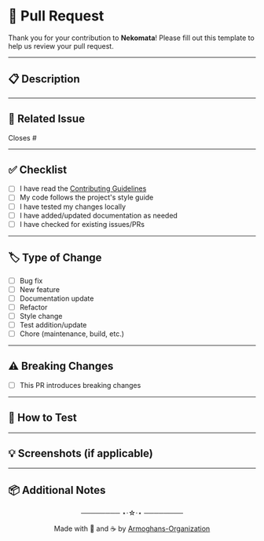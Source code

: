 # 🚀 Pull Request

Thank you for your contribution to **Nekomata**!
Please fill out this template to help us review your pull request.

---

## 📋 Description

<!-- Describe your changes in detail. What problem does this solve? -->

---

## 📝 Related Issue

<!-- Link to the issue this PR addresses (if any). -->
Closes #

---

## ✅ Checklist

- [ ] I have read the [Contributing Guidelines](../CONTRIBUTING.md)
- [ ] My code follows the project's style guide
- [ ] I have tested my changes locally
- [ ] I have added/updated documentation as needed
- [ ] I have checked for existing issues/PRs

---

## 🏷️ Type of Change

<!-- Please check all that apply: -->
- [ ] Bug fix
- [ ] New feature
- [ ] Documentation update
- [ ] Refactor
- [ ] Style change
- [ ] Test addition/update
- [ ] Chore (maintenance, build, etc.)

---

## ⚠️ Breaking Changes

- [ ] This PR introduces breaking changes
<!-- If checked, please describe the impact and migration path below: -->

---

## 🧪 How to Test

<!-- Briefly describe how reviewers can test your changes. Include commands, steps, or test cases. -->

---

## 💡 Screenshots (if applicable)

<!-- Drag & drop screenshots or images here. -->

---

## 📦 Additional Notes

<!-- Add any other context or notes for the reviewer. -->


<p align="center">──────── ⋆⋅☆⋅⋆ ────────</p>
<p align="center">
  Made with 🐾 and ☕ by <a href="https://github.com/Armoghans-Organization">Armoghans-Organization</a>
</p>
